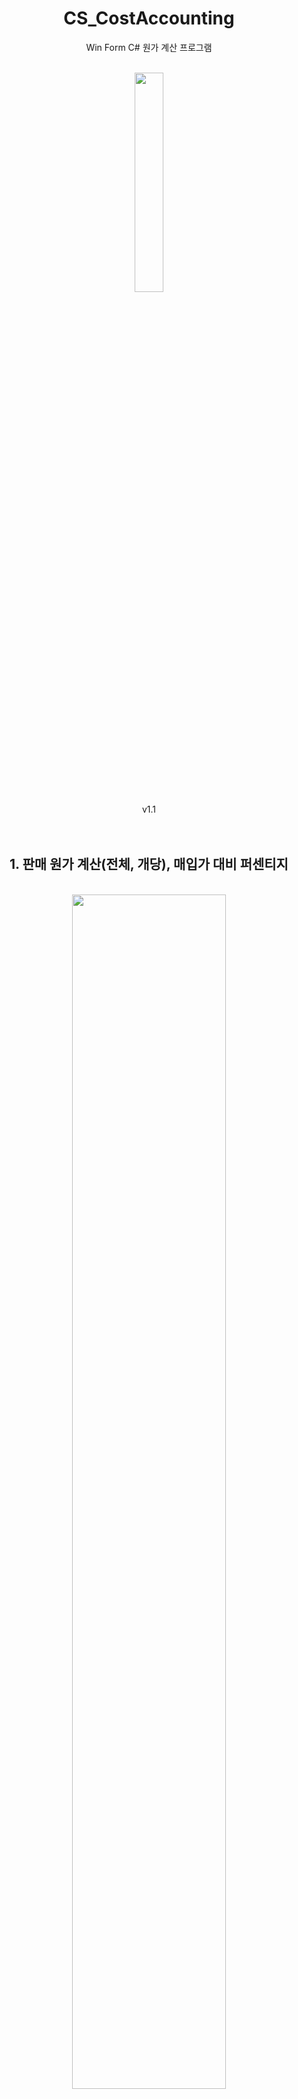 <div align="center">

# CS_CostAccounting 
Win Form C# 원가 계산 프로그램 
 
<br/>
  
<img src="https://user-images.githubusercontent.com/87380790/152750958-098c96ab-c741-4ef0-8d48-be0194b84107.PNG" width="30%">
<br/> v1.1

<br/>
<br/>
<br/>

## 1. 판매 원가 계산(전체, 개당), 매입가 대비 퍼센티지
 <br/>
 <img src="https://user-images.githubusercontent.com/87380790/153704681-f3c21cb1-4f19-4f8d-86da-d39384a4f46b.PNG" width="70%">
 <br/>
 
 <img src="https://user-images.githubusercontent.com/87380790/175805849-09c6f181-635c-4f1d-abfe-e3be64deea56.gif" width="60%">

 
<br/>
<br/>
<br/>
 
## 2. 순이익 계산
  <br/>
<img src="https://user-images.githubusercontent.com/87380790/152751016-d357e6de-2697-4475-b154-520eb33002b6.PNG" width="45%">
 

<br/>
<br/>
<br/>
 
## 3. 단순 비율 계산
<br/>
<img src="https://user-images.githubusercontent.com/87380790/152751017-497055af-ccdd-4548-a83c-b6f2c6a19b38.PNG" width="40%">
 
 
</div>
